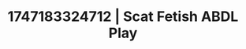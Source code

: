 ---
categories:
- Glory hole
- Erotic audiobooks
- Sapphic desires
- Sultry voice
- Artistic nudes
image: /assets/images/1747183324712.webp
layout: post
seo:
  description: Featured content with premium ABDL Play, Scat Fetish. HD images available.
  keywords: ABDL Play, Scat Fetish
  og_image: /assets/images/1747183324712.webp
  schema_type: VisualArtwork
tags:
- ABDL Play
- Scat Fetish
- '#1747183324712'
title: 1747183324712 | Scat Fetish ABDL Play
---